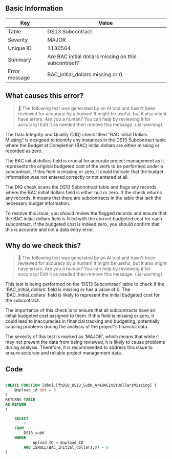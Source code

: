 ## Basic Information
| Key         | Value          |
|-------------|----------------|
| Table       | DS13 Subcontract |
| Severity    | MAJOR |
| Unique ID   | 1130504   |
| Summary     | Are BAC initial dollars missing on this subcontract? |
| Error message | BAC_initial_dollars missing or 0. |

## What causes this error?

> :robot: The following text was generated by an AI tool and hasn't been reviewed for accuracy by a human! It might be useful, but it also might have errors. Are you a human? You can help by reviewing it for accuracy! Edit it as needed then remove this message.
{.is-warning}

The Data Integrity and Quality (DIQ) check titled "BAC Initial Dollars Missing" is designed to identify any instances in the DS13 Subcontract table where the Budget at Completion (BAC) initial dollars are either missing or recorded as zero. 

The BAC initial dollars field is crucial for accurate project management as it represents the original budgeted cost of the work to be performed under a subcontract. If this field is missing or zero, it could indicate that the budget information was not entered correctly or not entered at all.

The DIQ check scans the DS13 Subcontract table and flags any records where the BAC initial dollars field is either null or zero. If the check returns any records, it means that there are subcontracts in the table that lack the necessary budget information. 

To resolve this issue, you should review the flagged records and ensure that the BAC initial dollars field is filled with the correct budgeted cost for each subcontract. If the budgeted cost is indeed zero, you should confirm that this is accurate and not a data entry error.
## Why do we check this?

> :robot: The following text was generated by an AI tool and hasn't been reviewed for accuracy by a human! It might be useful, but it also might have errors. Are you a human? You can help by reviewing it for accuracy! Edit it as needed then remove this message.
{.is-warning}

This test is being performed on the 'DS13 Subcontract' table to check if the 'BAC_initial_dollars' field is missing or has a value of 0. The 'BAC_initial_dollars' field is likely to represent the initial budgeted cost for the subcontract. 

The importance of this check is to ensure that all subcontracts have an initial budgeted cost assigned to them. If this field is missing or zero, it could lead to inaccuracies in financial tracking and budgeting, potentially causing problems during the analysis of the project's financial data. 

The severity of this test is marked as 'MAJOR', which means that while it may not prevent the data from being reviewed, it is likely to cause problems during analysis. Therefore, it is recommended to address this issue to ensure accurate and reliable project management data.
## Code

```sql

CREATE FUNCTION [dbo].[fnDIQ_DS13_SubK_AreBACInitDollarsMissing] (
	@upload_id int = 0
)
RETURNS TABLE
AS RETURN
(
	
	SELECT
		*
	FROM 
		DS13_subK
	WHERE 
			upload_ID = @upload_ID 
		AND ISNULL(BAC_initial_dollars,0) = 0
)
```
